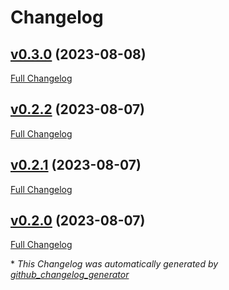 # Changelog

## [v0.3.0](https://github.com/devlooped/CloudActors/tree/v0.3.0) (2023-08-08)

[Full Changelog](https://github.com/devlooped/CloudActors/compare/v0.2.2...v0.3.0)

## [v0.2.2](https://github.com/devlooped/CloudActors/tree/v0.2.2) (2023-08-07)

[Full Changelog](https://github.com/devlooped/CloudActors/compare/v0.2.1...v0.2.2)

## [v0.2.1](https://github.com/devlooped/CloudActors/tree/v0.2.1) (2023-08-07)

[Full Changelog](https://github.com/devlooped/CloudActors/compare/v0.2.0...v0.2.1)

## [v0.2.0](https://github.com/devlooped/CloudActors/tree/v0.2.0) (2023-08-07)

[Full Changelog](https://github.com/devlooped/CloudActors/compare/607a992d701fcc6f70f130f704c2c520874b25e0...v0.2.0)



\* *This Changelog was automatically generated by [github_changelog_generator](https://github.com/github-changelog-generator/github-changelog-generator)*
